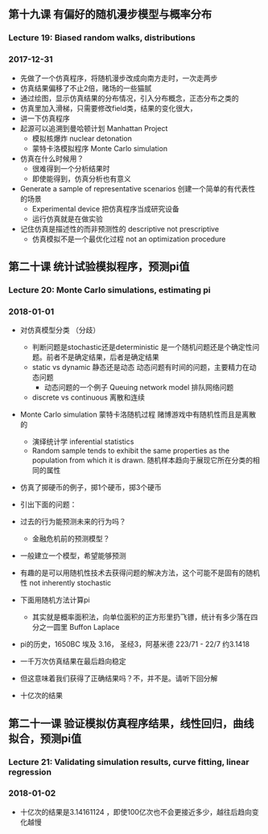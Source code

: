 ## 第十九课 有偏好的随机漫步模型与概率分布
### Lecture 19: Biased random walks, distributions
### 2017-12-31
* 先做了一个仿真程序，将随机漫步改成向南方走时，一次走两步
* 仿真结果偏移了不止2倍，赌场的一些猫腻
* 通过绘图，显示仿真结果的分布情况，引入分布概念，正态分布之类的
* 仿真里加入滑梯，只需要修改field类，结果的变化很大，
* 讲一下仿真程序
* 起源可以追溯到曼哈顿计划 Manhattan Project
    * 模拟核爆炸 nuclear detonation
    * 蒙特卡洛模拟程序 Monte Carlo simulation
* 仿真在什么时候用？
    * 很难得到一个分析结果时
    * 即使能得到，仿真分析也有意义
* Generate a sample of representative scenarios 创建一个简单的有代表性的场景
    * Experimental device 把仿真程序当成研究设备
    * 运行仿真就是在做实验
* 记住仿真是描述性的而非预测性的 descriptive not prescriptive
    * 仿真模拟不是一个最优化过程 not an optimization procedure

## 第二十课 统计试验模拟程序，预测pi值
### Lecture 20: Monte Carlo simulations, estimating pi
### 2018-01-01
* 对仿真模型分类 （分歧）
    * 判断问题是stochastic还是deterministic 是一个随机问题还是个确定性问题。前者不是确定结果，后者是确定结果
    * static vs dynamic 静态还是动态 动态问题有时间的问题，主要精力在动态问题
        * 动态问题的一个例子 Queuing network model 排队网络问题
    * discrete vs continuous 离散和连续

* Monte Carlo simulation 蒙特卡洛随机过程 赌博游戏中有随机性而且是离散的
    * 演绎统计学 inferential statistics
    * Random sample tends to exhibit the same properties as the population from which it is drawn. 随机样本趋向于展现它所在分类的相同的属性
* 仿真了掷硬币的例子，掷1个硬币，掷3个硬币
* 引出下面的问题：
* 过去的行为能预测未来的行为吗？
    * 金融危机前的预测模型？
* 一般建立一个模型，希望能够预测
* 有趣的是可以用随机性技术去获得问题的解决方法，这个可能不是固有的随机性 not inherently stochastic 
* 下面用随机方法计算pi
    * 其实就是概率面积法，向单位面积的正方形里扔飞镖，统计有多少落在四分之一圆里 Buffon Laplace
* pi的历史，1650BC 埃及 3.16， 圣经3，阿基米德 223/71 - 22/7 约3.1418  
* 一千万次仿真结果在最后趋向稳定
* 但这意味着我们获得了正确结果吗？不，并不是。请听下回分解
* 十亿次的结果

## 第二十一课 验证模拟仿真程序结果，线性回归，曲线拟合，预测pi值
### Lecture 21: Validating simulation results, curve fitting, linear regression
### 2018-01-02
* 十亿次的结果是3.14161124 ，即使100亿次也不会更接近多少，越往后趋向变化越慢

